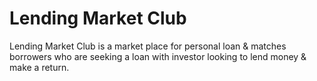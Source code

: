 # Lending Market Club
Lending Market Club is a market place for personal loan &amp; matches borrowers who are seeking a loan with investor looking to lend money &amp; make a return.
